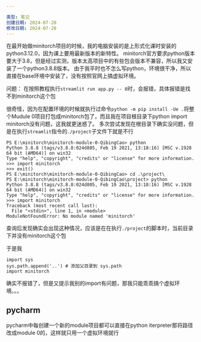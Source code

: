 ```yaml
---

类型: 笔记
创建日期: 2024-07-20
修改日期: 2024-07-20
---
```

在最开始做minitorch项目的时候，我的电脑安装的是上形式化课时安装的python3.12.0，因为课上要用最新版本的新特性。
minitorch官方要求python版本要大于3.8，但是经过实测，版本太高项目中的有些包会版本不兼容，所以我又安装了一个python3.8.8版本。
由于我平时也不怎么写python，环境很干净，所以直接在base环境中安装了，没有按照官网上搞虚拟环境。

问题：
在按照教程执行`streamlit run app.py -- 0`时，会报错，具体报错是找不到minitorch这个包

很奇怪，因为在配置环境的时候就执行过命令`python -m pip install -Ue .`将整个Mudule 0项目打包成minitorch包了，而且我在项目根目录下python import minitorch没有问题，这我就更迷惑了。
多次尝试发现在根目录下确实没问题，但是在执行`streamlit`指令的`./project`子文件下就是不行
```shell
PS E:\minitorch\minitorch-module-0-QibingCao> python
Python 3.8.8 (tags/v3.8.8:024d805, Feb 19 2021, 13:18:16) [MSC v.1928 64 bit (AMD64)] on win32
Type "help", "copyright", "credits" or "license" for more information.
>>> import minitorch
>>> exit()
PS E:\minitorch\minitorch-module-0-QibingCao> cd .\project\
PS E:\minitorch\minitorch-module-0-QibingCao\project> python
Python 3.8.8 (tags/v3.8.8:024d805, Feb 19 2021, 13:18:16) [MSC v.1928 64 bit (AMD64)] on win32
Type "help", "copyright", "credits" or "license" for more information.
>>> import minitorch
Traceback (most recent call last):
  File "<stdin>", line 1, in <module>
ModuleNotFoundError: No module named 'minitorch'
```

查询后发现确实会出现这种情况，应该是在在执行`./project`的脚本时，当前目录下并没有minitorch这个包

于是我
```
import sys 
sys.path.append('..') # 添加父目录到 sys.path 
import minitorch
```
确实不报错了，但是又提示我别的import有问题，那我只能乖乖搞个虚拟环境。。。

## pycharm
pycharm中每创建一个新的module项目都可以直接在python iterpreter那将路径改成module 0的，这样就只用一个虚拟环境就行
